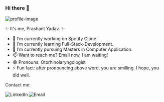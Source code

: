 ### Hi there 👋

![profile-image](https://media3.giphy.com/media/RbDKaczqWovIugyJmW/giphy.gif?cid=ecf05e4722cs121u7xc8l5p6awyk0ihnvud8em9zvmdtlzfw&amp;rid=giphy.gif)

 ✨ It's me, Prashant Yadav. ✨ 
 
- 🔭 I’m currently working on Spotify Clone. 
- 🌱 I’m currently learning Full-Stack-Development.
- 👀 I’m currently pursuing Masters in Computer Application.
- 📫 Want to reach me? Email now, I am waiting!
- 😄 Pronouns: Otorhinolaryngologist
- ⚡ Fun fact: after pronouncing above word, you are smilling. I hope, you did well.

Contact me:

<a href="https://www.linkedin.com/in/prashant-yadav-760684224/">
  <img align="left" alt="LinkedIn" src="https://img.icons8.com/bubbles/50/000000/linkedin.png"/>
</a>

<a href="mailto:tolearncs@gmail.com">
  <img align="left" alt="Email" src="https://img.icons8.com/bubbles/50/000000/gmail.png"/>
</a>

